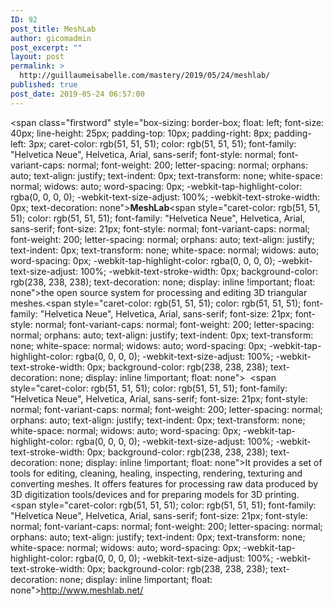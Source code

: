 ```yaml
---
ID: 92
post_title: MeshLab
author: gicomadmin
post_excerpt: ""
layout: post
permalink: >
  http://guillaumeisabelle.com/mastery/2019/05/24/meshlab/
published: true
post_date: 2019-05-24 06:57:00
---
```

<span class="firstword" style="box-sizing: border-box; float: left; font-size: 40px; line-height: 25px; padding-top: 10px; padding-right: 8px; padding-left: 3px; caret-color: rgb(51, 51, 51); color: rgb(51, 51, 51); font-family: "Helvetica Neue", Helvetica, Arial, sans-serif; font-style: normal; font-variant-caps: normal; font-weight: 200; letter-spacing: normal; orphans: auto; text-align: justify; text-indent: 0px; text-transform: none; white-space: normal; widows: auto; word-spacing: 0px; -webkit-tap-highlight-color: rgba(0, 0, 0, 0); -webkit-text-size-adjust: 100%; -webkit-text-stroke-width: 0px; text-decoration: none"><strong style="box-sizing: border-box; font-weight: 700">MeshLab</strong></span><span style="caret-color: rgb(51, 51, 51); color: rgb(51, 51, 51); font-family: "Helvetica Neue", Helvetica, Arial, sans-serif; font-size: 21px; font-style: normal; font-variant-caps: normal; font-weight: 200; letter-spacing: normal; orphans: auto; text-align: justify; text-indent: 0px; text-transform: none; white-space: normal; widows: auto; word-spacing: 0px; -webkit-tap-highlight-color: rgba(0, 0, 0, 0); -webkit-text-size-adjust: 100%; -webkit-text-stroke-width: 0px; background-color: rgb(238, 238, 238); text-decoration: none; display: inline !important; float: none">the open source system for processing and editing 3D triangular meshes.</span><span style="caret-color: rgb(51, 51, 51); color: rgb(51, 51, 51); font-family: "Helvetica Neue", Helvetica, Arial, sans-serif; font-size: 21px; font-style: normal; font-variant-caps: normal; font-weight: 200; letter-spacing: normal; orphans: auto; text-align: justify; text-indent: 0px; text-transform: none; white-space: normal; widows: auto; word-spacing: 0px; -webkit-tap-highlight-color: rgba(0, 0, 0, 0); -webkit-text-size-adjust: 100%; -webkit-text-stroke-width: 0px; background-color: rgb(238, 238, 238); text-decoration: none; display: inline !important; float: none"><span class="Apple-converted-space"> </span></span> <span style="caret-color: rgb(51, 51, 51); color: rgb(51, 51, 51); font-family: "Helvetica Neue", Helvetica, Arial, sans-serif; font-size: 21px; font-style: normal; font-variant-caps: normal; font-weight: 200; letter-spacing: normal; orphans: auto; text-align: justify; text-indent: 0px; text-transform: none; white-space: normal; widows: auto; word-spacing: 0px; -webkit-tap-highlight-color: rgba(0, 0, 0, 0); -webkit-text-size-adjust: 100%; -webkit-text-stroke-width: 0px; background-color: rgb(238, 238, 238); text-decoration: none; display: inline !important; float: none">It provides a set of tools for editing, cleaning, healing, inspecting, rendering, texturing and converting meshes. It offers features for processing raw data produced by 3D digitization tools/devices and for preparing models for 3D printing.</span> <span style="caret-color: rgb(51, 51, 51); color: rgb(51, 51, 51); font-family: "Helvetica Neue", Helvetica, Arial, sans-serif; font-size: 21px; font-style: normal; font-variant-caps: normal; font-weight: 200; letter-spacing: normal; orphans: auto; text-align: justify; text-indent: 0px; text-transform: none; white-space: normal; widows: auto; word-spacing: 0px; -webkit-tap-highlight-color: rgba(0, 0, 0, 0); -webkit-text-size-adjust: 100%; -webkit-text-stroke-width: 0px; background-color: rgb(238, 238, 238); text-decoration: none; display: inline !important; float: none"><http://www.meshlab.net/></span>